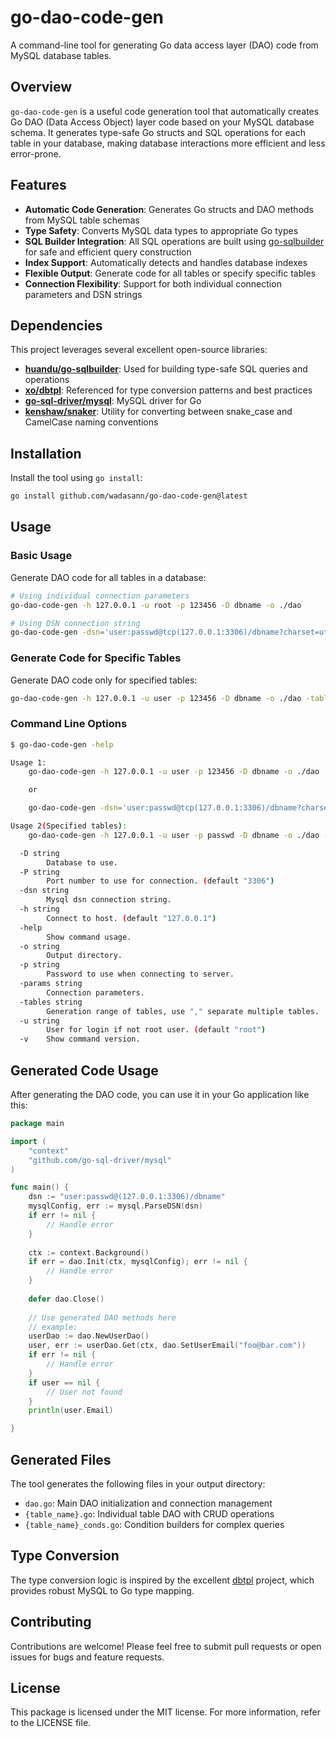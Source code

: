 # go-dao-code-gen

A command-line tool for generating Go data access layer (DAO) code from MySQL database tables.

## Overview

`go-dao-code-gen` is a useful code generation tool that automatically creates Go DAO (Data Access Object) layer code based on your MySQL database schema. It generates type-safe Go structs and SQL operations for each table in your database, making database interactions more efficient and less error-prone.

## Features

- **Automatic Code Generation**: Generates Go structs and DAO methods from MySQL table schemas
- **Type Safety**: Converts MySQL data types to appropriate Go types
- **SQL Builder Integration**: All SQL operations are built using [go-sqlbuilder](https://github.com/huandu/go-sqlbuilder) for safe and efficient query construction
- **Index Support**: Automatically detects and handles database indexes
- **Flexible Output**: Generate code for all tables or specify specific tables
- **Connection Flexibility**: Support for both individual connection parameters and DSN strings

## Dependencies

This project leverages several excellent open-source libraries:

- **[huandu/go-sqlbuilder](https://github.com/huandu/go-sqlbuilder)**: Used for building type-safe SQL queries and operations
- **[xo/dbtpl](https://github.com/xo/dbtpl)**: Referenced for type conversion patterns and best practices
- **[go-sql-driver/mysql](https://github.com/go-sql-driver/mysql)**: MySQL driver for Go
- **[kenshaw/snaker](https://github.com/kenshaw/snaker)**: Utility for converting between snake_case and CamelCase naming conventions

## Installation

Install the tool using `go install`:

```bash
go install github.com/wadasann/go-dao-code-gen@latest
```

## Usage

### Basic Usage

Generate DAO code for all tables in a database:

```bash
# Using individual connection parameters
go-dao-code-gen -h 127.0.0.1 -u root -p 123456 -D dbname -o ./dao

# Using DSN connection string
go-dao-code-gen -dsn='user:passwd@tcp(127.0.0.1:3306)/dbname?charset=utf8' -o ./dao
```

### Generate Code for Specific Tables

Generate DAO code only for specified tables:

```bash
go-dao-code-gen -h 127.0.0.1 -u user -p 123456 -D dbname -o ./dao -tables "users,orders,products"
```

### Command Line Options

```bash
$ go-dao-code-gen -help

Usage 1:
	go-dao-code-gen -h 127.0.0.1 -u user -p 123456 -D dbname -o ./dao

	or

	go-dao-code-gen -dsn='user:passwd@tcp(127.0.0.1:3306)/dbname?charset=utf8' -o ./dao

Usage 2(Specified tables):
	go-dao-code-gen -h 127.0.0.1 -u user -p passwd -D dbname -o ./dao -tables "table1,table2"

  -D string
    	Database to use.
  -P string
    	Port number to use for connection. (default "3306")
  -dsn string
    	Mysql dsn connection string.
  -h string
    	Connect to host. (default "127.0.0.1")
  -help
    	Show command usage.
  -o string
    	Output directory.
  -p string
    	Password to use when connecting to server.
  -params string
    	Connection parameters.
  -tables string
    	Generation range of tables, use "," separate multiple tables.
  -u string
    	User for login if not root user. (default "root")
  -v	Show command version.
```

## Generated Code Usage

After generating the DAO code, you can use it in your Go application like this:

```go
package main

import (
	"context"
	"github.com/go-sql-driver/mysql"
)

func main() {
	dsn := "user:passwd@(127.0.0.1:3306)/dbname"
	mysqlConfig, err := mysql.ParseDSN(dsn)
	if err != nil {
		// Handle error
	}
	
	ctx := context.Background()
	if err = dao.Init(ctx, mysqlConfig); err != nil {
		// Handle error
	}
	
	defer dao.Close()
	
	// Use generated DAO methods here
	// example: 
	userDao := dao.NewUserDao()
	user, err := userDao.Get(ctx, dao.SetUserEmail("foo@bar.com"))
	if err != nil {
		// Handle error
	}
	if user == nil {
		// User not found
	}
	println(user.Email)

}
```

## Generated Files

The tool generates the following files in your output directory:

- `dao.go`: Main DAO initialization and connection management
- `{table_name}.go`: Individual table DAO with CRUD operations
- `{table_name}_conds.go`: Condition builders for complex queries

## Type Conversion

The type conversion logic is inspired by the excellent [dbtpl](https://github.com/xo/dbtpl) project, which provides robust MySQL to Go type mapping. 

## Contributing

Contributions are welcome! Please feel free to submit pull requests or open issues for bugs and feature requests.

## License

This package is licensed under the MIT license. For more information, refer to the LICENSE file.